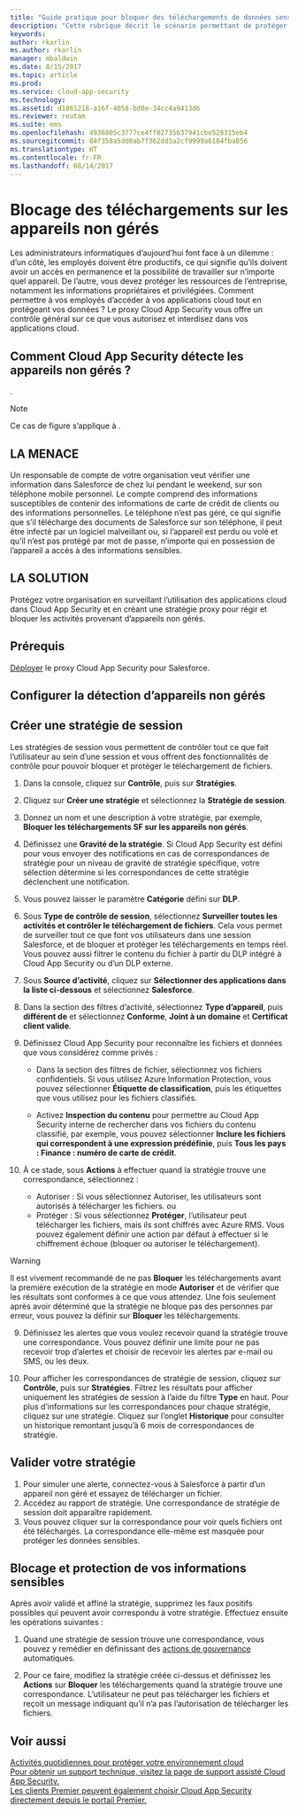 ```yaml
---
title: "Guide pratique pour bloquer des téléchargements de données sensibles sur des appareils non gérés | Microsoft Docs"
description: "Cette rubrique décrit le scénario permettant de protéger votre organisation contre le téléchargement de données sensibles sur des appareils non gérés."
keywords: 
author: rkarlin
ms.author: rkarlin
manager: mbaldwin
ms.date: 8/15/2017
ms.topic: article
ms.prod: 
ms.service: cloud-app-security
ms.technology: 
ms.assetid: d1861218-a16f-4058-bd0e-34cc4a9413d6
ms.reviewer: reutam
ms.suite: ems
ms.openlocfilehash: 4936805c3777ce4ff82735637941cbe528315eb4
ms.sourcegitcommit: 84f358a5dd0ab7f362dd3a2cf9999a6184fba856
ms.translationtype: HT
ms.contentlocale: fr-FR
ms.lasthandoff: 08/14/2017
---
```

# <a name="blocking-downloads-on-unmanaged-devices"></a>Blocage des téléchargements sur les appareils non gérés

Les administrateurs informatiques d’aujourd’hui font face à un dilemme : d’un côté, les employés doivent être productifs, ce qui signifie qu’ils doivent avoir un accès en permanence et la possibilité de travailler sur n’importe quel appareil. De l’autre, vous devez protéger les ressources de l’entreprise, notamment les informations propriétaires et privilégiées. Comment permettre à vos employés d’accéder à vos applications cloud tout en protégeant vos données ? Le proxy Cloud App Security vous offre un contrôle général sur ce que vous autorisez et interdisez dans vos applications cloud. 

## <a name="how-does-cloud-app-security-detect-unmanaged-devices"></a>Comment Cloud App Security détecte les appareils non gérés ?
.

>[!NOTE]
> Ce cas de figure s’applique à .

## <a name="the-threat"></a>LA MENACE
Un responsable de compte de votre organisation veut vérifier une information dans Salesforce de chez lui pendant le weekend, sur son téléphone mobile personnel. Le compte comprend des informations susceptibles de contenir des informations de carte de crédit de clients ou des informations personnelles. Le téléphone n’est pas géré, ce qui signifie que s’il télécharge des documents de Salesforce sur son téléphone, il peut être infecté par un logiciel malveillant ou, si l’appareil est perdu ou volé et qu’il n’est pas protégé par mot de passe, n’importe qui en possession de l’appareil a accès à des informations sensibles.

## <a name="the-solution"></a>LA SOLUTION
Protégez votre organisation en surveillant l’utilisation des applications cloud dans Cloud App Security et en créant une stratégie proxy pour régir et bloquer les activités provenant d’appareils non gérés.

## <a name="prerequisites"></a>Prérequis

[Déployer](proxy-deployment.md) le proxy Cloud App Security pour Salesforce.

## <a name="set-up-unmanaged-device-detection"></a>Configurer la détection d’appareils non gérés


## <a name="create-a-session-policy"></a>Créer une stratégie de session
Les stratégies de session vous permettent de contrôler tout ce que fait l’utilisateur au sein d’une session et vous offrent des fonctionnalités de contrôle pour pouvoir bloquer et protéger le téléchargement de fichiers.


1.  Dans la console, cliquez sur **Contrôle**, puis sur **Stratégies**.  
  
2.  Cliquez sur **Créer une stratégie** et sélectionnez la **Stratégie de session**.  
  
3.  Donnez un nom et une description à votre stratégie, par exemple, **Bloquer les téléchargements SF sur les appareils non gérés**.  
  
3. Définissez une **Gravité de la stratégie**. Si Cloud App Security est défini pour vous envoyer des notifications en cas de correspondances de stratégie pour un niveau de gravité de stratégie spécifique, votre sélection détermine si les correspondances de cette stratégie déclenchent une notification.

4.  Vous pouvez laisser le paramètre **Catégorie** défini sur **DLP**.  
  
6. Sous **Type de contrôle de session**, sélectionnez **Surveiller toutes les activités et contrôler le téléchargement de fichiers**. Cela vous permet de surveiller tout ce que font vos utilisateurs dans une session Salesforce, et de bloquer et protéger les téléchargements en temps réel. Vous pouvez aussi filtrer le contenu du fichier à partir du DLP intégré à Cloud App Security ou d’un DLP externe.
 
7. Sous **Source d’activité**, cliquez sur **Sélectionner des applications dans la liste ci-dessous** et sélectionnez **Salesforce**.

8. Dans la section des filtres d’activité, sélectionnez **Type d’appareil**, puis **différent de** et sélectionnez **Conforme**, **Joint à un domaine** et **Certificat client valide**.
  
8. Définissez Cloud App Security pour reconnaître les fichiers et données que vous considérez comme privés :

    - Dans la section des filtres de fichier, sélectionnez vos fichiers confidentiels. Si vous utilisez Azure Information Protection, vous pouvez sélectionner **Étiquette de classification**, puis les étiquettes que vous utilisez pour les fichiers classifiés.
    
    -  Activez **Inspection du contenu** pour permettre au Cloud App Security interne de rechercher dans vos fichiers du contenu classifié, par exemple, vous pouvez sélectionner **Inclure les fichiers qui correspondent à une expression prédéfinie**, puis **Tous les pays : Finance : numéro de carte de crédit**.

10. À ce stade, sous **Actions** à effectuer quand la stratégie trouve une correspondance, sélectionnez :
    - Autoriser : Si vous sélectionnez Autoriser, les utilisateurs sont autorisés à télécharger les fichiers. 
    ou
    - Protéger : Si vous sélectionnez **Protéger**, l’utilisateur peut télécharger les fichiers, mais ils sont chiffrés avec Azure RMS. Vous pouvez également définir une action par défaut à effectuer si le chiffrement échoue (bloquer ou autoriser le téléchargement).
 
 >[!WARNING]
 >Il est vivement recommandé de ne pas **Bloquer** les téléchargements avant la première exécution de la stratégie en mode **Autoriser** et de vérifier que les résultats sont conformes à ce que vous attendez. Une fois seulement après avoir déterminé que la stratégie ne bloque pas des personnes par erreur, vous pouvez la définir sur **Bloquer** les téléchargements.
 
 9. Définissez les alertes que vous voulez recevoir quand la stratégie trouve une correspondance. Vous pouvez définir une limite pour ne pas recevoir trop d’alertes et choisir de recevoir les alertes par e-mail ou SMS, ou les deux.

10. Pour afficher les correspondances de stratégie de session, cliquez sur **Contrôle**, puis sur **Stratégies**. Filtrez les résultats pour afficher uniquement les stratégies de session à l’aide du filtre **Type** en haut. Pour plus d’informations sur les correspondances pour chaque stratégie, cliquez sur une stratégie. Cliquez sur l’onglet **Historique** pour consulter un historique remontant jusqu’à 6 mois de correspondances de stratégie.     
  
## <a name="validate-your-policy"></a>Valider votre stratégie

1. Pour simuler une alerte, connectez-vous à Salesforce à partir d’un appareil non géré et essayez de télécharger un fichier.
3. Accédez au rapport de stratégie. Une correspondance de stratégie de session doit apparaître rapidement. 
4. Vous pouvez cliquer sur la correspondance pour voir quels fichiers ont été téléchargés. La correspondance elle-même est masquée pour protéger les données sensibles. 

## <a name="blocking-and-protecting-your-sensitive-information"></a>Blocage et protection de vos informations sensibles

Après avoir validé et affiné la stratégie, supprimez les faux positifs possibles qui peuvent avoir correspondu à votre stratégie. Effectuez ensuite les opérations suivantes : 

1. Quand une stratégie de session trouve une correspondance, vous pouvez y remédier en définissant des [actions de gouvernance](governance-actions.md) automatiques.

2. Pour ce faire, modifiez la stratégie créée ci-dessus et définissez les **Actions** sur **Bloquer** les téléchargements quand la stratégie trouve une correspondance. L’utilisateur ne peut pas télécharger les fichiers et reçoit un message indiquant qu’il n’a pas l’autorisation de télécharger les fichiers.
  
 
 ## <a name="see-also"></a>Voir aussi  
[Activités quotidiennes pour protéger votre environnement cloud](daily-activities-to-protect-your-cloud-environment.md)   
[Pour obtenir un support technique, visitez la page de support assisté Cloud App Security.](http://support.microsoft.com/oas/default.aspx?prid=16031)   
[Les clients Premier peuvent également choisir Cloud App Security directement depuis le portail Premier.](https://premier.microsoft.com/)  
  
  